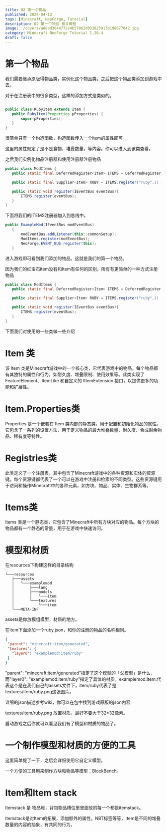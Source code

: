 ```yaml
---
title: 02 第一个物品
published: 2024-04-13
tags: [Minecraft, NeoForge, Tutorial]
description: 02 第一个物品 相关教程
image: ./covers/ad8ad3844772c4b57062d032625913a198677042.jpg
category: Minecraft NeoForge Tutorial 1.20.4
draft: false
---
```


# 第一个物品 
我们需要继承原版得物品类，实例化这个物品类，之后把这个物品类添加到游戏中去。

对于在注册表中的很多类型，这样的添加方式是类似的。 

```java

public class RubyItem extends Item {
   public RubyItem(Properties pProperties) {
       super(pProperties);
   }
} 
```


很简单只有一个构造函数，构造函数传入一个item的属性即可。

这里的属性规定了是不是食物，堆叠数量，等内容。你可以进入到该类查看。

之后我们实例化物品注册器和使用注册器注册物品 

```java
public class ModItems {
   public static final DeferredRegister<Item> ITEMS = DeferredRegister.create(Registries.ITEM, ExampleMod.MODID);

   public static final Supplier<Item> RUBY = ITEMS.register("ruby",() -> new RubyItem(new Item.Properties()));

   public static void register(IEventBus eventBus){
       ITEMS.register(eventBus);
   }
} 
```

下面将我们的ITEMS注册器加入到总线中。 
```java
public ExampleMod(IEventBus modEventBus)
   {
       modEventBus.addListener(this::commonSetup);
       ModItems.register(modEventBus);
       NeoForge.EVENT_BUS.register(this);
   } 
```
进入游戏即可看到我们添加的物品。这就是我们的第一个物品。

因为我们的红宝石item没有和Item有任何的区别，所有有更简单的一种方式注册物品 
```java
public class ModItems {
   public static final DeferredRegister<Item> ITEMS = DeferredRegister.create(Registries.ITEM, ExampleMod.MODID);

   public static final Supplier<Item> RUBY = ITEMS.register("ruby",() -> new Item(new Item.Properties()));

   public static void register(IEventBus eventBus){
       ITEMS.register(eventBus);
   }
} 
```

下面我们对使用的一些类做一些介绍

# Item 类
该 Item 类是Minecraft游戏中的一个核心类，它代表游戏中的物品。每个物品都有其独特的属性和行为，如耐久度、堆叠限制、使用效果等。此类实现了 FeatureElement、ItemLike 和自定义的 IItemExtension 接口，以提供更多的功能和扩展性。

# Item.Properties类
Properties 是一个嵌套在 Item 类内部的静态类，用于配置和初始化物品的属性。它包含了一系列的设置方法，用于定义物品的最大堆叠数量、耐久度、合成剩余物品、稀有度等特性。

# Registries类
此类定义了一个注册表，其中包含了Minecraft游戏中的各种资源和实体的资源键。每个资源键都代表了一个可以在游戏中注册和检索的不同类型。这些资源键用于访问和操作Minecraft中的各种元素，如方块、物品、实体、生物群系等。

# Items类
Items 类是一个静态类，它包含了Minecraft中所有方块对应的物品。每个方块的物品都有一个静态的常量，用于在游戏中快速访问。

# 模型和材质
在resources下构建这样的目录结构 

```
└───resources
   ├───assets
   │   └───examplemod
   │       ├───lang
   │       ├───models
   │       │   └───item
   │       └───textures
   │           └───item
   └───META-INF 
```


assets是你放模组模型，材质的地方。

在item下面添加一个ruby.json，和你的注册的物品的名称相同。 

```json
{
 "parent": "minecraft:item/generated",
 "textures": {
   "layer0": "examplemod:item/ruby"
 }
} 
```

"parent": "minecraft:item/generated”指定了这个模型的「父模型」是什么，而"layer0": "examplemod:item/ruby”指定了具体的材质。examplemod:item:代表这个是在我们自己的assets文件下，item/ruby代表了是textures/item/ruby.png这张图片。

详细的json描述参考wiki，你可以在包中找到游戏原版的json内容

textures/item/ruby.png 放置材质。最好不要大于32*32像素。

启动游戏之后你就可以看见我们有了模型和材质的物品了。 

# 一个制作模型和材质的方便的工具
这里简单提了一下，之后会详细使用它自定义模型。

一个方便的工具用来制作方块和物品等模型：BlockBench。

# Item和Item stack
Itemstack 是 物品堆，背包物品槽位里里面放的每一个都是itemstack。

Itemstack是对Item的拓展，添加额外的属性，NBT标签等等，Item是不同的堆叠数量的内容的抽象，有共同的行为。

 